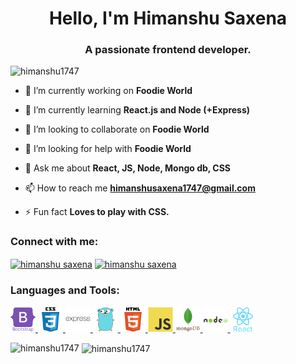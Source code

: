 
<h1 align="center">Hello, I'm Himanshu Saxena </h1>
<h3 align="center">A passionate frontend developer.</h3>

<p align="left"> <img src="https://komarev.com/ghpvc/?username=himanshu1747&label=Profile%20views&color=0e75b6&style=flat" alt="himanshu1747" /> </p>

- 🔭 I’m currently working on **Foodie World**

- 🌱 I’m currently learning **React.js and Node (+Express)**

- 👯 I’m looking to collaborate on **Foodie World**

- 🤝 I’m looking for help with **Foodie World**

- 💬 Ask me about **React, JS, Node, Mongo db, CSS**

- 📫 How to reach me **himanshusaxena1747@gmail.com**

- ⚡ Fun fact **Loves to play with CSS.**

<h3 align="left">Connect with me:</h3>
<p align="left" margin-bottom='300px'>
<a href="https://www.linkedin.com/in/himanshu-saxena-533550208" target="blank"><img align="center" src="https://raw.githubusercontent.com/rahuldkjain/github-profile-readme-generator/master/src/images/icons/Social/linked-in-alt.svg" alt="himanshu saxena" height="30" width="40" /></a>
<a href="https://www.facebook.com/profile.php?id=100022898389998" target="blank"><img align="center" src="https://raw.githubusercontent.com/rahuldkjain/github-profile-readme-generator/master/src/images/icons/Social/facebook.svg" alt="himanshu saxena" height="30" width="40" /></a>
</p>

<h3 align="left">Languages and Tools:</h3>
<p align="left"> <a href="https://getbootstrap.com" target="_blank" rel="noreferrer"> <img src="https://raw.githubusercontent.com/devicons/devicon/master/icons/bootstrap/bootstrap-plain-wordmark.svg" alt="bootstrap" width="40" height="40"/> </a> <a href="https://www.w3schools.com/css/" target="_blank" rel="noreferrer"> <img src="https://raw.githubusercontent.com/devicons/devicon/master/icons/css3/css3-original-wordmark.svg" alt="css3" width="40" height="40"/> </a> <a href="https://expressjs.com" target="_blank" rel="noreferrer"> <img src="https://raw.githubusercontent.com/devicons/devicon/master/icons/express/express-original-wordmark.svg" alt="express" width="40" height="40"/> </a> <a href="https://golang.org" target="_blank" rel="noreferrer"> <img src="https://raw.githubusercontent.com/devicons/devicon/master/icons/go/go-original.svg" alt="go" width="40" height="40"/> </a> <a href="https://www.w3.org/html/" target="_blank" rel="noreferrer"> <img src="https://raw.githubusercontent.com/devicons/devicon/master/icons/html5/html5-original-wordmark.svg" alt="html5" width="40" height="40"/> </a> <a href="https://developer.mozilla.org/en-US/docs/Web/JavaScript" target="_blank" rel="noreferrer"> <img src="https://raw.githubusercontent.com/devicons/devicon/master/icons/javascript/javascript-original.svg" alt="javascript" width="40" height="40"/> </a> <a href="https://www.mongodb.com/" target="_blank" rel="noreferrer"> <img src="https://raw.githubusercontent.com/devicons/devicon/master/icons/mongodb/mongodb-original-wordmark.svg" alt="mongodb" width="40" height="40"/> </a> <a href="https://nodejs.org" target="_blank" rel="noreferrer"> <img src="https://raw.githubusercontent.com/devicons/devicon/master/icons/nodejs/nodejs-original-wordmark.svg" alt="nodejs" width="40" height="40"/> </a> <a href="https://reactjs.org/" target="_blank" rel="noreferrer"> <img src="https://raw.githubusercontent.com/devicons/devicon/master/icons/react/react-original-wordmark.svg" alt="react" width="40" height="40"/> </a> </p>

<p><img align="left" src="https://github-readme-stats.vercel.app/api/top-langs?username=himanshu1747&show_icons=true&locale=en&layout=compact" alt="himanshu1747" /></p>

<p>&nbsp;<img align="center" src="https://github-readme-stats.vercel.app/api?username=himanshu1747&show_icons=true&locale=en" alt="himanshu1747" /></p>
